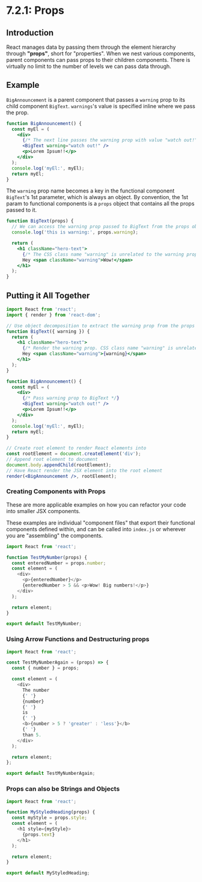 # 7.2.1: Props

## Introduction

React manages data by passing them through the element hierarchy through **"props"**, short for "properties". When we nest various components, parent components can pass props to their children components. There is virtually no limit to the number of levels we can pass data through.

## Example

`BigAnnouncement` is a parent component that passes a `warning` prop to its child component `BigText`. `warnings`'s value is specified inline where we pass the prop.

```jsx
function BigAnnouncement() {
  const myEl = (
    <div>
      {/* The next line passes the warning prop with value "watch out!" */}
      <BigText warning="watch out!" />
      <p>Lorem Ipsum!!</p>
    </div>
  );
  console.log('myEl:', myEl);
  return myEl;
}
```

The `warning` prop name becomes a key in the functional component `BigText`'s 1st parameter, which is always an object. By convention, the 1st param to functional components is a `props` object that contains all the props passed to it.

```jsx
function BigText(props) {
  // We can access the warning prop passed to BigText from the props object.
  console.log('this is warning:', props.warning);

  return (
    <h1 className="hero-text">
      {/* The CSS class name "warning" is unrelated to the warning prop */}
      Hey <span className="warning">Wow!</span>
    </h1>
  );
}
```

## Putting it All Together

```jsx
import React from 'react';
import { render } from 'react-dom';

// Use object decomposition to extract the warning prop from the props param.
function BigText({ warning }) {
  return (
    <h1 className="hero-text">
      {/* Render the warning prop. CSS class name "warning" is unrelated. */}
      Hey <span className="warning">{warning}</span>
    </h1>
  );
}

function BigAnnouncement() {
  const myEl = (
    <div>
      {/* Pass warning prop to BigText */}
      <BigText warning="watch out!" />
      <p>Lorem Ipsum!!</p>
    </div>
  );
  console.log('myEl:', myEl);
  return myEl;
}

// Create root element to render React elements into
const rootElement = document.createElement('div');
// Append root element to document
document.body.appendChild(rootElement);
// Have React render the JSX element into the root element
render(<BigAnnouncement />, rootElement);
```

### Creating Components with Props

These are more applicable examples on how you can refactor your code into smaller JSX components.&#x20;

These examples are individual "component files" that export their functional components defined within, and can be called into `index.js` or wherever you are "assembling" the components.

```javascript
import React from 'react';

function TestMyNumber(props) {
  const enteredNumber = props.number;
  const element = (
    <div>
      <p>{enteredNumber}</p>
      {enteredNumber > 5 && <p>Wow! Big numbers!</p>}
    </div>
  );

  return element;
}

export default TestMyNumber;

```

### Using Arrow Functions and Destructuring props

```javascript
import React from 'react';

const TestMyNumberAgain = (props) => {
  const { number } = props;

  const element = (
    <div>
      The number
      {' '}
      {number}
      {' '}
      is
      {' '}
      <b>{number > 5 ? 'greater' : 'less'}</b>
      {' '}
      than 5.
    </div>
  );

  return element;
};

export default TestMyNumberAgain;

```

### Props can also be Strings and Objects

```javascript
import React from 'react';

function MyStyledHeading(props) {
  const myStyle = props.style;
  const element = (
    <h1 style={myStyle}>
      {props.text}
    </h1>
  );

  return element;
}

export default MyStyledHeading;

```
